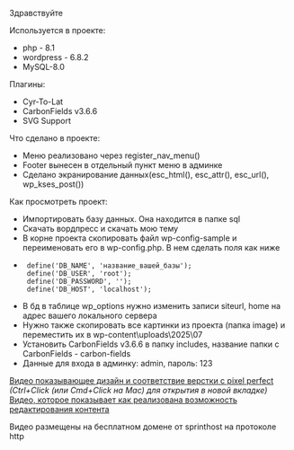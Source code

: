 Здравствуйте

Используется в проекте:
- php - 8.1
- wordpress - 6.8.2
- MySQL-8.0

Плагины:
- Cyr-To-Lat
- CarbonFields v3.6.6
- SVG Support

Что сделано в проекте:
- Меню реализовано через register_nav_menu()
- Footer вынесен в отдельный пункт меню в админке
- Сделано экранирование данных(esc_html(), esc_attr(), esc_url(), wp_kses_post())

Как просмотреть проект:
- Импортировать базу данных. Она находится в папке sql
- Скачать вордпресс и скачать мою тему
- В корне проекта скопировать файл wp-config-sample и переименовать его в wp-config.php. В нем сделать поля как ниже
-      define('DB_NAME', 'название_вашей_базы');
       define('DB_USER', 'root');
       define('DB_PASSWORD', ''); 
       define('DB_HOST', 'localhost');
- В бд в таблице wp_options нужно изменить записи siteurl, home на адрес вашего локального сервера
- Нужно также скопировать все картинки из проекта (папка image) и переместить их в wp-content\uploads\2025\07
- Установить CarbonFields v3.6.6 в папку includes, название папки с CarbonFields - carbon-fields
- Данные для входа в админку: admin, пароль: 123

[Видео показывающее дизайн и соответствие верстки с pixel perfect](http://a1138732.xsph.ru/bandicam%202025-07-26%2020-48-29-650%20(online-video-cutter.com).mp4) *(Ctrl+Click (или Cmd+Click на Mac) для открытия в новой вкладке)*
[Видео, которое показывает как реализована возможность редактирования контента](http://a1138732.xsph.ru/content-editing.mp4)

Видео размещены на бесплатном домене от sprinthost на протоколе http
